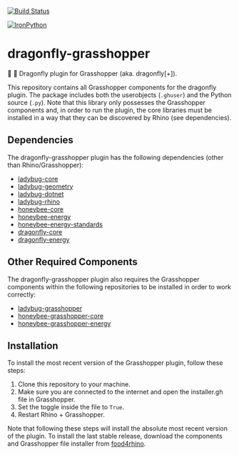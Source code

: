 [![Build Status](https://travis-ci.org/ladybug-tools/dragonfly-grasshopper.svg?branch=master)](https://travis-ci.org/ladybug-tools/dragonfly-grasshopper)

[![IronPython](https://img.shields.io/badge/ironpython-2.7-red.svg)](https://github.com/IronLanguages/ironpython2/releases/tag/ipy-2.7.8/)

# dragonfly-grasshopper

:dragon: :green_book: Dragonfly plugin for Grasshopper (aka. dragonfly[+]).

This repository contains all Grasshopper components for the dragonfly plugin.
The package includes both the userobjects (`.ghuser`) and the Python source (`.py`).
Note that this library only possesses the Grasshopper components and, in order to
run the plugin, the core libraries must be installed in a way that they can be
discovered by Rhino (see dependencies).

## Dependencies

The dragonfly-grasshopper plugin has the following dependencies (other than Rhino/Grasshopper):

* [ladybug-core](https://github.com/ladybug-tools/ladybug)
* [ladybug-geometry](https://github.com/ladybug-tools/ladybug-geometry)
* [ladybug-dotnet](https://github.com/ladybug-tools/ladybug-dotnet)
* [ladybug-rhino](https://github.com/ladybug-tools/ladybug-rhino)
* [honeybee-core](https://github.com/ladybug-tools/honeybee-core)
* [honeybee-energy](https://github.com/ladybug-tools/honeybee-energy)
* [honeybee-energy-standards](https://github.com/ladybug-tools/honeybee-energy-standards)
* [dragonfly-core](https://github.com/ladybug-tools/dragonfly-core)
* [dragonfly-energy](https://github.com/ladybug-tools/dragonfly-energy)

## Other Required Components

The dragonfly-grasshopper plugin also requires the Grasshopper components within the
following repositories to be installed in order to work correctly:

* [ladybug-grasshopper](https://github.com/ladybug-tools/ladybug-grasshopper)
* [honeybee-grasshopper-core](https://github.com/ladybug-tools/honeybee-grasshopper-core)
* [honeybee-grasshopper-energy](https://github.com/ladybug-tools/honeybee-grasshopper-energy)

## Installation

To install the most recent version of the Grasshopper plugin, follow these steps:

1. Clone this repository to your machine.
2. Make sure you are connected to the internet and open the installer.gh file in Grasshopper.
3. Set the toggle inside the file to `True`.
4. Restart Rhino + Grasshopper.

Note that following these steps will install the absolute most recent version of
the plugin. To install the last stable release, download the components and Grasshopper
file installer from [food4rhino](https://www.food4rhino.com/app/ladybug-tools).
